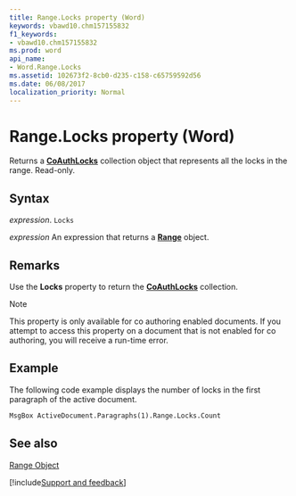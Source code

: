 ```yaml
---
title: Range.Locks property (Word)
keywords: vbawd10.chm157155832
f1_keywords:
- vbawd10.chm157155832
ms.prod: word
api_name:
- Word.Range.Locks
ms.assetid: 102673f2-8cb0-d235-c158-c65759592d56
ms.date: 06/08/2017
localization_priority: Normal
---
```



# Range.Locks property (Word)

Returns a  **[CoAuthLocks](Word.CoAuthLocks.md)** collection object that represents all the locks in the range. Read-only.


## Syntax

_expression_. `Locks`

 _expression_ An expression that returns a **[Range](Word.Range.md)** object.


## Remarks

Use the  **Locks** property to return the **[CoAuthLocks](Word.CoAuthLocks.md)** collection.


> [!NOTE] 
> This property is only available for co authoring enabled documents. If you attempt to access this property on a document that is not enabled for co authoring, you will receive a run-time error.


## Example

The following code example displays the number of locks in the first paragraph of the active document.


```vb
MsgBox ActiveDocument.Paragraphs(1).Range.Locks.Count
```


## See also


[Range Object](Word.Range.md)

[!include[Support and feedback](~/includes/feedback-boilerplate.md)]